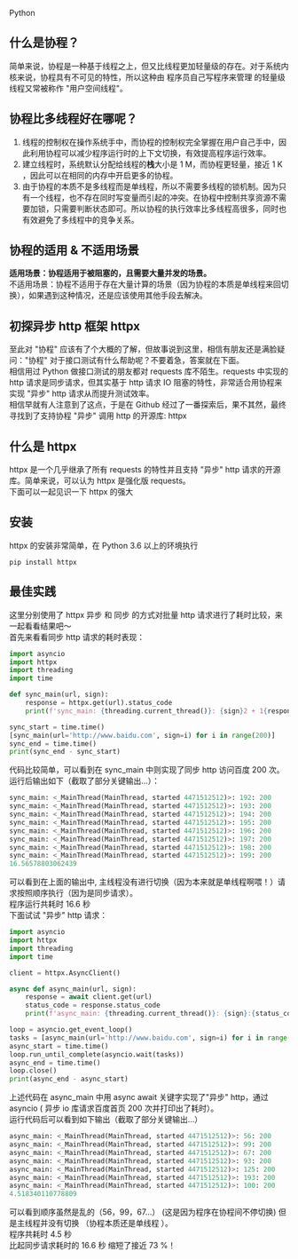 Python
<a name="d8rrX"></a>
## **什么是协程？**
简单来说，协程是一种基于线程之上，但又比线程更加轻量级的存在。对于系统内核来说，协程具有不可见的特性，所以这种由 程序员自己写程序来管理 的轻量级线程又常被称作 "用户空间线程"。
<a name="E6AHB"></a>
## **协程比多线程好在哪呢？**

1. 线程的控制权在操作系统手中，而协程的控制权完全掌握在用户自己手中，因此利用协程可以减少程序运行时的上下文切换，有效提高程序运行效率。
2. 建立线程时，系统默认分配给线程的**栈**大小是 1 M，而协程更轻量，接近 1 K ，因此可以在相同的内存中开启更多的协程。
3. 由于协程的本质不是多线程而是单线程，所以不需要多线程的锁机制。因为只有一个线程，也不存在同时写变量而引起的冲突。在协程中控制共享资源不需要加锁，只需要判断状态即可。所以协程的执行效率比多线程高很多，同时也有效避免了多线程中的竞争关系。
<a name="atBTR"></a>
## **协程的适用 & 不适用场景**
**适用场景：协程适用于被阻塞的，且需要大量并发的场景。**<br />不适用场景：协程不适用于存在大量计算的场景（因为协程的本质是单线程来回切换），如果遇到这种情况，还是应该使用其他手段去解决。
<a name="lMtIZ"></a>
## **初探异步 http 框架 httpx**
至此对 "协程" 应该有了个大概的了解，但故事说到这里，相信有朋友还是满脸疑问："协程" 对于接口测试有什么帮助呢？不要着急，答案就在下面。<br />相信用过 Python 做接口测试的朋友都对 requests 库不陌生。requests 中实现的 http 请求是同步请求，但其实基于 http 请求 IO 阻塞的特性，非常适合用协程来实现 "异步" http 请求从而提升测试效率。 <br />相信早就有人注意到了这点，于是在 Github 经过了一番探索后，果不其然，最终寻找到了支持协程 "异步" 调用 http 的开源库: httpx
<a name="dBDsW"></a>
## **什么是 httpx**
httpx 是一个几乎继承了所有 requests 的特性并且支持 "异步" http 请求的开源库。简单来说，可以认为 httpx 是强化版 requests。<br />下面可以一起见识一下 httpx 的强大
<a name="boDhV"></a>
## **安装**
httpx 的安装非常简单，在 Python 3.6 以上的环境执行
```shell
pip install httpx
```
<a name="IiUUB"></a>
## **最佳实践**
这里分别使用了 httpx 异步 和 同步 的方式对批量 http 请求进行了耗时比较，来一起看看结果吧～<br />首先来看看同步 http 请求的耗时表现：
```python
import asyncio
import httpx
import threading
import time

def sync_main(url, sign):
    response = httpx.get(url).status_code
    print(f'sync_main: {threading.current_thread()}: {sign}2 + 1{response}')

sync_start = time.time()
[sync_main(url='http://www.baidu.com', sign=i) for i in range(200)]
sync_end = time.time()
print(sync_end - sync_start)
```
代码比较简单，可以看到在 sync_main 中则实现了同步 http 访问百度 200 次。<br />运行后输出如下（截取了部分关键输出...）：
```python
sync_main: <_MainThread(MainThread, started 4471512512)>: 192: 200
sync_main: <_MainThread(MainThread, started 4471512512)>: 193: 200
sync_main: <_MainThread(MainThread, started 4471512512)>: 194: 200
sync_main: <_MainThread(MainThread, started 4471512512)>: 195: 200
sync_main: <_MainThread(MainThread, started 4471512512)>: 196: 200
sync_main: <_MainThread(MainThread, started 4471512512)>: 197: 200
sync_main: <_MainThread(MainThread, started 4471512512)>: 198: 200
sync_main: <_MainThread(MainThread, started 4471512512)>: 199: 200
16.56578803062439
```
可以看到在上面的输出中, 主线程没有进行切换（因为本来就是单线程啊喂！）请求按照顺序执行（因为是同步请求）。<br />程序运行共耗时 16.6 秒<br />下面试试 "异步" http 请求：
```python
import asyncio
import httpx
import threading
import time

client = httpx.AsyncClient()

async def async_main(url, sign):
    response = await client.get(url)
    status_code = response.status_code
    print(f'async_main: {threading.current_thread()}: {sign}:{status_code}')

loop = asyncio.get_event_loop()
tasks = [async_main(url='http://www.baidu.com', sign=i) for i in range(200)]
async_start = time.time()
loop.run_until_complete(asyncio.wait(tasks))
async_end = time.time()
loop.close()
print(async_end - async_start)
```
上述代码在 async_main 中用 async await 关键字实现了"异步" http，通过 asyncio ( 异步 io 库请求百度首页 200 次并打印出了耗时）。<br />运行代码后可以看到如下输出（截取了部分关键输出...）
```python
async_main: <_MainThread(MainThread, started 4471512512)>: 56: 200
async_main: <_MainThread(MainThread, started 4471512512)>: 99: 200
async_main: <_MainThread(MainThread, started 4471512512)>: 67: 200
async_main: <_MainThread(MainThread, started 4471512512)>: 93: 200
async_main: <_MainThread(MainThread, started 4471512512)>: 125: 200
async_main: <_MainThread(MainThread, started 4471512512)>: 193: 200
async_main: <_MainThread(MainThread, started 4471512512)>: 100: 200
4.518340110778809
```
可以看到顺序虽然是乱的（56，99，67...） (这是因为程序在协程间不停切换) 但是主线程并没有切换 （协程本质还是单线程 ）。<br />程序共耗时 4.5 秒<br />比起同步请求耗时的 16.6 秒 缩短了接近 73 %！
